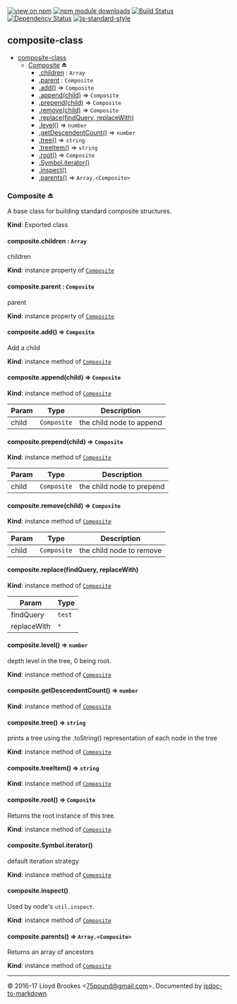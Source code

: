 [![view on npm](https://img.shields.io/npm/v/composite-class.svg)](https://www.npmjs.org/package/composite-class)
[![npm module downloads](https://img.shields.io/npm/dt/composite-class.svg)](https://www.npmjs.org/package/composite-class)
[![Build Status](https://travis-ci.org/jsdoc2md/composite-class.svg?branch=master)](https://travis-ci.org/jsdoc2md/composite-class)
[![Dependency Status](https://david-dm.org/jsdoc2md/composite-class.svg)](https://david-dm.org/jsdoc2md/composite-class)
[![js-standard-style](https://img.shields.io/badge/code%20style-standard-brightgreen.svg)](https://github.com/feross/standard)

<a name="module_composite-class"></a>

## composite-class

* [composite-class](#module_composite-class)
    * [Composite](#exp_module_composite-class--Composite) ⏏
        * [.children](#module_composite-class--Composite.Composite+children) : <code>Array</code>
        * [.parent](#module_composite-class--Composite.Composite+parent) : <code>Composite</code>
        * [.add()](#module_composite-class--Composite+add) ⇒ <code>Composite</code>
        * [.append(child)](#module_composite-class--Composite+append) ⇒ <code>Composite</code>
        * [.prepend(child)](#module_composite-class--Composite+prepend) ⇒ <code>Composite</code>
        * [.remove(child)](#module_composite-class--Composite+remove) ⇒ <code>Composite</code>
        * [.replace(findQuery, replaceWith)](#module_composite-class--Composite+replace)
        * [.level()](#module_composite-class--Composite+level) ⇒ <code>number</code>
        * [.getDescendentCount()](#module_composite-class--Composite+getDescendentCount) ⇒ <code>number</code>
        * [.tree()](#module_composite-class--Composite+tree) ⇒ <code>string</code>
        * [.treeItem()](#module_composite-class--Composite+treeItem) ⇒ <code>string</code>
        * [.root()](#module_composite-class--Composite+root) ⇒ <code>Composite</code>
        * [.Symbol.iterator()](#module_composite-class--Composite+Symbol.iterator)
        * [.inspect()](#module_composite-class--Composite+inspect)
        * [.parents()](#module_composite-class--Composite+parents) ⇒ <code>Array.&lt;Composite&gt;</code>

<a name="exp_module_composite-class--Composite"></a>

### Composite ⏏
A base class for building standard composite structures.

**Kind**: Exported class  
<a name="module_composite-class--Composite.Composite+children"></a>

#### composite.children : <code>Array</code>
children

**Kind**: instance property of [<code>Composite</code>](#exp_module_composite-class--Composite)  
<a name="module_composite-class--Composite.Composite+parent"></a>

#### composite.parent : <code>Composite</code>
parent

**Kind**: instance property of [<code>Composite</code>](#exp_module_composite-class--Composite)  
<a name="module_composite-class--Composite+add"></a>

#### composite.add() ⇒ <code>Composite</code>
Add a child

**Kind**: instance method of [<code>Composite</code>](#exp_module_composite-class--Composite)  
<a name="module_composite-class--Composite+append"></a>

#### composite.append(child) ⇒ <code>Composite</code>
**Kind**: instance method of [<code>Composite</code>](#exp_module_composite-class--Composite)  

| Param | Type | Description |
| --- | --- | --- |
| child | <code>Composite</code> | the child node to append |

<a name="module_composite-class--Composite+prepend"></a>

#### composite.prepend(child) ⇒ <code>Composite</code>
**Kind**: instance method of [<code>Composite</code>](#exp_module_composite-class--Composite)  

| Param | Type | Description |
| --- | --- | --- |
| child | <code>Composite</code> | the child node to prepend |

<a name="module_composite-class--Composite+remove"></a>

#### composite.remove(child) ⇒ <code>Composite</code>
**Kind**: instance method of [<code>Composite</code>](#exp_module_composite-class--Composite)  

| Param | Type | Description |
| --- | --- | --- |
| child | <code>Composite</code> | the child node to remove |

<a name="module_composite-class--Composite+replace"></a>

#### composite.replace(findQuery, replaceWith)
**Kind**: instance method of [<code>Composite</code>](#exp_module_composite-class--Composite)  

| Param | Type |
| --- | --- |
| findQuery | <code>test</code> | 
| replaceWith | <code>\*</code> | 

<a name="module_composite-class--Composite+level"></a>

#### composite.level() ⇒ <code>number</code>
depth level in the tree, 0 being root.

**Kind**: instance method of [<code>Composite</code>](#exp_module_composite-class--Composite)  
<a name="module_composite-class--Composite+getDescendentCount"></a>

#### composite.getDescendentCount() ⇒ <code>number</code>
**Kind**: instance method of [<code>Composite</code>](#exp_module_composite-class--Composite)  
<a name="module_composite-class--Composite+tree"></a>

#### composite.tree() ⇒ <code>string</code>
prints a tree using the .toString() representation of each node in the tree

**Kind**: instance method of [<code>Composite</code>](#exp_module_composite-class--Composite)  
<a name="module_composite-class--Composite+treeItem"></a>

#### composite.treeItem() ⇒ <code>string</code>
**Kind**: instance method of [<code>Composite</code>](#exp_module_composite-class--Composite)  
<a name="module_composite-class--Composite+root"></a>

#### composite.root() ⇒ <code>Composite</code>
Returns the root instance of this tree.

**Kind**: instance method of [<code>Composite</code>](#exp_module_composite-class--Composite)  
<a name="module_composite-class--Composite+Symbol.iterator"></a>

#### composite.Symbol.iterator()
default iteration strategy

**Kind**: instance method of [<code>Composite</code>](#exp_module_composite-class--Composite)  
<a name="module_composite-class--Composite+inspect"></a>

#### composite.inspect()
Used by node's `util.inspect`.

**Kind**: instance method of [<code>Composite</code>](#exp_module_composite-class--Composite)  
<a name="module_composite-class--Composite+parents"></a>

#### composite.parents() ⇒ <code>Array.&lt;Composite&gt;</code>
Returns an array of ancestors

**Kind**: instance method of [<code>Composite</code>](#exp_module_composite-class--Composite)  

* * *

&copy; 2016-17 Lloyd Brookes \<75pound@gmail.com\>. Documented by [jsdoc-to-markdown](https://github.com/jsdoc2md/jsdoc-to-markdown).
